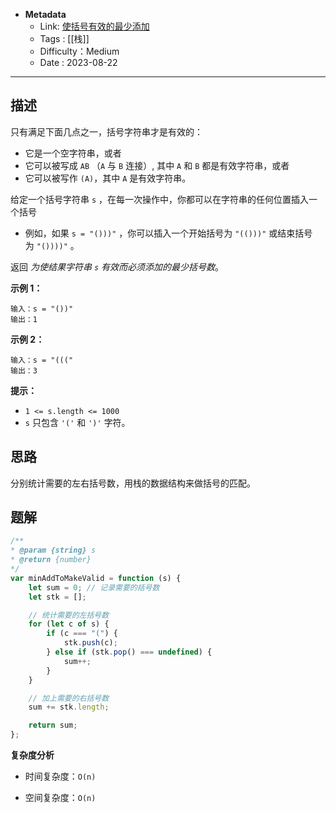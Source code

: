 - **Metadata**
	- Link:  [使括号有效的最少添加](https://leetcode.cn/problems/minimum-add-to-make-parentheses-valid/description/ "https://leetcode.cn/problems/minimum-add-to-make-parentheses-valid/description/")
	- Tags : [[栈]]
	- Difficulty：Medium
	- Date : 2023-08-22
---
## 描述

只有满足下面几点之一，括号字符串才是有效的：

- 它是一个空字符串，或者
- 它可以被写成 `AB` （`A` 与 `B` 连接）, 其中 `A` 和 `B` 都是有效字符串，或者
- 它可以被写作 `(A)`，其中 `A` 是有效字符串。

给定一个括号字符串 `s` ，在每一次操作中，你都可以在字符串的任何位置插入一个括号

- 例如，如果 `s = "()))"` ，你可以插入一个开始括号为 `"(()))"` 或结束括号为 `"())))"` 。

返回 _为使结果字符串 `s` 有效而必须添加的最少括号数_。

**示例 1：**

```
输入：s = "())"
输出：1
```

**示例 2：**

```
输入：s = "((("
输出：3
```

**提示：**

- `1 <= s.length <= 1000`
- `s` 只包含 `'('` 和 `')'` 字符。

## 思路

分别统计需要的左右括号数，用栈的数据结构来做括号的匹配。

## 题解

```js
/**
* @param {string} s
* @return {number}
*/
var minAddToMakeValid = function (s) {
    let sum = 0; // 记录需要的括号数
    let stk = [];

    // 统计需要的左括号数
    for (let c of s) {
        if (c === "(") {
            stk.push(c);
        } else if (stk.pop() === undefined) {
            sum++;
        }
    }

    // 加上需要的右括号数
    sum += stk.length;

    return sum;
};
```

**复杂度分析**

- 时间复杂度：`O(n)`

- 空间复杂度：`O(n)`